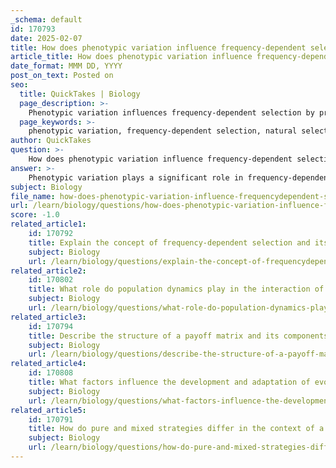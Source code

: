 ```yaml
---
_schema: default
id: 170793
date: 2025-02-07
title: How does phenotypic variation influence frequency-dependent selection?
article_title: How does phenotypic variation influence frequency-dependent selection?
date_format: MMM DD, YYYY
post_on_text: Posted on
seo:
  title: QuickTakes | Biology
  page_description: >-
    Phenotypic variation influences frequency-dependent selection by providing diverse traits subject to selective pressures based on their prevalence in populations, affecting fitness and promoting evolutionary change.
  page_keywords: >-
    phenotypic variation, frequency-dependent selection, natural selection, ecological context, fitness variation, adaptive dynamics, trait frequencies, mimicry, evolutionary strategy, trait diversity
author: QuickTakes
question: >-
    How does phenotypic variation influence frequency-dependent selection?
answer: >-
    Phenotypic variation plays a significant role in frequency-dependent selection by providing the diversity of traits that can be subject to selective pressures based on their relative frequencies within a population. Here’s how this relationship works:\n\n1. **Raw Material for Selection**: Phenotypic variation refers to the observable differences in traits among individuals in a population, which can arise from genetic and environmental factors. This variation is essential for natural selection, as it offers a range of traits that can be favored or disfavored depending on the ecological context. For instance, in a population of flowers, variations in color, size, and shape can influence pollinator preferences, thereby affecting reproductive success.\n\n2. **Fitness Variation**: In frequency-dependent selection, the fitness of a particular phenotype is not constant but varies depending on how common or rare that phenotype is relative to others. For example, if a certain trait becomes common, it may face increased competition or predation, reducing its fitness. Conversely, rarer traits may gain an advantage due to reduced competition or increased mate preference, leading to a dynamic shift in trait frequencies over time.\n\n3. **Adaptive Dynamics**: The interaction between phenotypic variation and frequency-dependent selection can lead to cyclical dynamics in populations. As certain phenotypes become more prevalent, the selective pressures they face can change, promoting the survival of alternative phenotypes. This can result in oscillations in trait frequencies, contributing to the overall evolutionary strategy of the population.\n\n4. **Examples in Nature**: Real-world examples of frequency-dependent selection include mimicry in butterflies, where the fitness of a mimic phenotype can depend on its frequency relative to the model it resembles. If the mimic becomes too common, predators may learn to avoid it, thus favoring less common mimics. Similarly, in salmon populations, different reproductive strategies (e.g., large vs. small males) can be subject to frequency-dependent selection based on their relative success in attracting mates.\n\nIn summary, phenotypic variation is crucial for frequency-dependent selection as it provides the necessary diversity for natural selection to act upon. The interplay between the frequency of traits and their associated fitness outcomes drives evolutionary change, leading to a dynamic balance of traits within populations.
subject: Biology
file_name: how-does-phenotypic-variation-influence-frequencydependent-selection.md
url: /learn/biology/questions/how-does-phenotypic-variation-influence-frequencydependent-selection
score: -1.0
related_article1:
    id: 170792
    title: Explain the concept of frequency-dependent selection and its importance in evolutionary biology.
    subject: Biology
    url: /learn/biology/questions/explain-the-concept-of-frequencydependent-selection-and-its-importance-in-evolutionary-biology
related_article2:
    id: 170802
    title: What role do population dynamics play in the interaction of strategies?
    subject: Biology
    url: /learn/biology/questions/what-role-do-population-dynamics-play-in-the-interaction-of-strategies
related_article3:
    id: 170794
    title: Describe the structure of a payoff matrix and its components in evolutionary games.
    subject: Biology
    url: /learn/biology/questions/describe-the-structure-of-a-payoff-matrix-and-its-components-in-evolutionary-games
related_article4:
    id: 170808
    title: What factors influence the development and adaptation of evolutionary strategies?
    subject: Biology
    url: /learn/biology/questions/what-factors-influence-the-development-and-adaptation-of-evolutionary-strategies
related_article5:
    id: 170791
    title: How do pure and mixed strategies differ in the context of a paleo matrix?
    subject: Biology
    url: /learn/biology/questions/how-do-pure-and-mixed-strategies-differ-in-the-context-of-a-paleo-matrix
---
```


&nbsp;